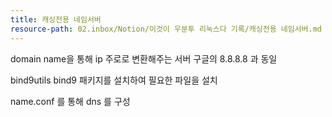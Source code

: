 ```yaml
---
title: 캐싱전용 네임서버
resource-path: 02.inbox/Notion/이것이 우분투 리눅스다 기록/캐싱전용 네임서버.md
---
```

domain name을 통해 ip 주로로 변환해주는 서버 구글의 8.8.8.8 과 동일


bind9utils bind9 패키지를 설치하여 필요한 파일을 설치

  

name.conf 를 통해 dns 를 구성